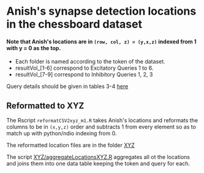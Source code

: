 # Anish's synapse detection locations in the chessboard dataset

#### Note that Anish's locations are in `(row, col, z) = (y,x,z)` indexed from 1 with y = 0 as the top.

- Each folder is named according to the token of the dataset. 
- resultVol\_[1-6] correspond to Excitatory Queries 1 to 6.   
- resultVol\_[7-9] correspond to Inhibitory Queries 1, 2, 3

Query details should be given in tables 3-4
[here](http://journals.plos.org/ploscompbiol/article/file?id=10.1371/journal.pcbi.1005493&type=printable)


## Reformatted to XYZ

The Rscript `reformatCSV2xyz_m1.R` takes Anish's locations and reformats
the columns to be in `(x,y,z)` order and subtracts 1 from every element so
as to match up with python/ndio indexing from 0.

The reformatted location files are in the folder [XYZ](./XYZ/)

The script [XYZ/aggregateLocationsXYZ.R](./XYZ/aggretateLocationsXYZ.R)
aggregates all ot the locations and joins them into one data table
keeping the token and query for each.


